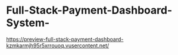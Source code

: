 # Full-Stack-Payment-Dashboard-System-
https://preview-full-stack-payment-dashboard-kzmkarmjh95r5xrrouoq.vusercontent.net/
